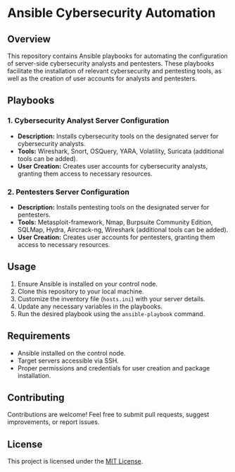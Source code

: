 # Ansible Cybersecurity Automation

## Overview
This repository contains Ansible playbooks for automating the configuration of server-side cybersecurity analysts and pentesters. These playbooks facilitate the installation of relevant cybersecurity and pentesting tools, as well as the creation of user accounts for analysts and pentesters.

## Playbooks
### 1. Cybersecurity Analyst Server Configuration
- **Description:** Installs cybersecurity tools on the designated server for cybersecurity analysts.
- **Tools:** Wireshark, Snort, OSQuery, YARA, Volatility, Suricata (additional tools can be added).
- **User Creation:** Creates user accounts for cybersecurity analysts, granting them access to necessary resources.

### 2. Pentesters Server Configuration
- **Description:** Installs pentesting tools on the designated server for pentesters.
- **Tools:** Metasploit-framework, Nmap, Burpsuite Community Edition, SQLMap, Hydra, Aircrack-ng, Wireshark (additional tools can be added).
- **User Creation:** Creates user accounts for pentesters, granting them access to necessary resources.

## Usage
1. Ensure Ansible is installed on your control node.
2. Clone this repository to your local machine.
3. Customize the inventory file (`hosts.ini`) with your server details.
4. Update any necessary variables in the playbooks.
5. Run the desired playbook using the `ansible-playbook` command.

## Requirements
- Ansible installed on the control node.
- Target servers accessible via SSH.
- Proper permissions and credentials for user creation and package installation.

## Contributing
Contributions are welcome! Feel free to submit pull requests, suggest improvements, or report issues.

## License
This project is licensed under the [MIT License](LICENSE).
